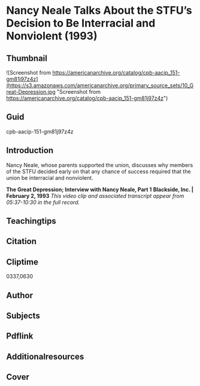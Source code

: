# Nancy Neale Talks About the STFU’s Decision to Be Interracial and Nonviolent (1993)

## Thumbnail

![Screenshot from https://americanarchive.org/catalog/cpb-aacip_151-gm81j97z4z](https://s3.amazonaws.com/americanarchive.org/primary_source_sets/10_Great-Depression.jpg "Screenshot from https://americanarchive.org/catalog/cpb-aacip_151-gm81j97z4z")

## Guid
cpb-aacip-151-gm81j97z4z

## Introduction

Nancy Neale, whose parents supported the union, discusses why members of the STFU decided early on that any chance of success required that the union be interracial and nonviolent.

<b>The Great Depression; Interview with Nancy Neale, Part 1</b>
<b>Blackside, Inc. | February 2, 1993</b>
<i>This video clip and associated transcript appear from 05:37-10:30 in the full record.</i>

## Teachingtips

## Citation

## Cliptime

0337,0630

## Author
## Subjects
## Pdflink
## Additionalresources
## Cover
